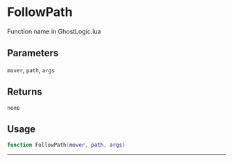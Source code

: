 # FollowPath
Function name in GhostLogic.lua
## Parameters
`mover`, `path`, `args`
## Returns
`none`
## Usage
```lua
function FollowPath(mover, path, args)
```
---
